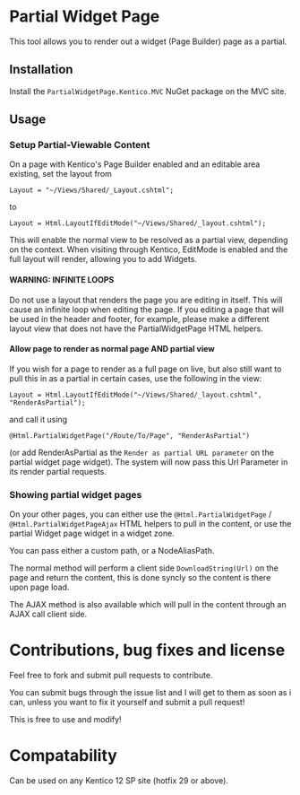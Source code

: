 # Partial Widget Page
This tool allows you to render out a widget (Page Builder) page as a partial.

## Installation
Install the `PartialWidgetPage.Kentico.MVC` NuGet package on the MVC site.

## Usage

### Setup Partial-Viewable Content
On a page with Kentico's Page Builder enabled and an editable area existing, set the layout from 
```
Layout = "~/Views/Shared/_Layout.cshtml";
```
 to 
```
Layout = Html.LayoutIfEditMode("~/Views/Shared/_layout.cshtml");
```

This will enable the normal view to be resolved as a partial view, depending on the context. When visiting through Kentico, EditMode is enabled and the full layout will render, allowing you to add Widgets.

#### WARNING: INFINITE LOOPS
Do not use a layout that renders the page you are editing in itself. This will cause an infinite loop when editing the page. If you editing a page that will be used in the header and footer, for example, please make a different layout view that does not have the PartialWidgetPage HTML helpers.

#### Allow page to render as normal page AND partial view
If you wish for a page to render as a full page on live, but also still want to pull this in as a partial in certain cases, use the following in the view:

```
Layout = Html.LayoutIfEditMode("~/Views/Shared/_layout.cshtml", "RenderAsPartial");
``` 
and call it using 
```
@Html.PartialWidgetPage("/Route/To/Page", "RenderAsPartial")
```
(or add RenderAsPartial as the `Render as partial URL parameter` on the partial widget page widget). The system will now pass this Url Parameter in its render partial requests.

### Showing partial widget pages
On your other pages, you can either use the 
`@Html.PartialWidgetPage` / `@Html.PartialWidgetPageAjax` HTML helpers to pull in the content, or use the partial Widget page widget in a widget zone.

You can pass either a custom path, or a NodeAliasPath. 

The normal method will perform a client side `DownloadString(Url)` on the page and return the content, this is done syncly so the content is there upon page load.

The AJAX method is also available which will pull in the content through an AJAX call client side.

# Contributions, bug fixes and license
Feel free to fork and submit pull requests to contribute.

You can submit bugs through the issue list and I will get to them as soon as i can, unless you want to fix it yourself and submit a pull request!

This is free to use and modify!

# Compatability
Can be used on any Kentico 12 SP site (hotfix 29 or above).
